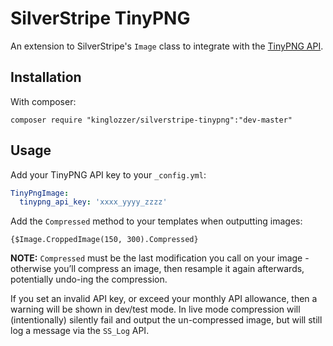 # SilverStripe TinyPNG

An extension to SilverStripe's `Image` class to integrate with the [TinyPNG API](https://tinypng.com/developers).

## Installation

With composer:

```
composer require "kinglozzer/silverstripe-tinypng":"dev-master"
```

## Usage

Add your TinyPNG API key to your `_config.yml`:

```yml
TinyPngImage:
  tinypng_api_key: 'xxxx_yyyy_zzzz'
```

Add the `Compressed` method to your templates when outputting images:

```
{$Image.CroppedImage(150, 300).Compressed}
```

**NOTE:** `Compressed` must be the last modification you call on your image - otherwise you’ll compress an image, then resample it again afterwards, potentially undo-ing the compression.

If you set an invalid API key, or exceed your monthly API allowance, then a warning will be shown in dev/test mode. In live mode compression will (intentionally) silently fail and output the un-compressed image, but will still log a message via the `SS_Log` API.
